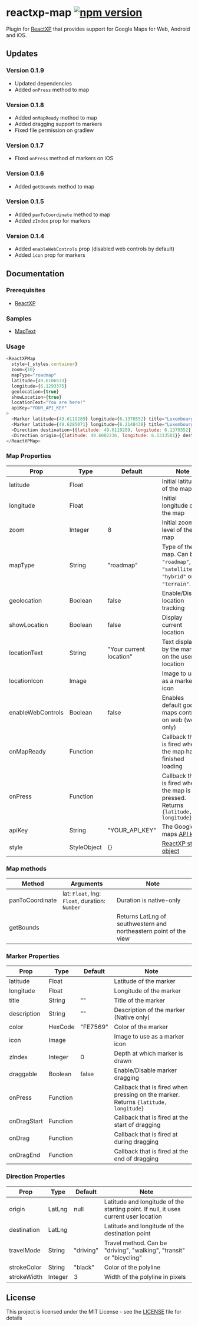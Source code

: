 # reactxp-map [![npm version](https://img.shields.io/npm/v/reactxp-map.svg?style=flat)](https://www.npmjs.com/package/reactxp-map)
Plugin for [ReactXP](https://microsoft.github.io/reactxp/) that provides support for Google Maps for Web, Android and iOS.

## Updates
### Version 0.1.9
* Updated dependencies
* Added `onPress` method to map

### Version 0.1.8
* Added `onMapReady` method to map
* Added dragging support to markers
* Fixed file permission on gradlew

### Version 0.1.7
* Fixed `onPress` method of markers on iOS

### Version 0.1.6
* Added `getBounds` method to map

### Version 0.1.5
* Added `panToCoordinate` method to map
* Added `zIndex` prop for markers

### Version 0.1.4
* Added `enableWebControls` prop (disabled web controls by default)
* Added `icon` prop for markers

## Documentation

### Prerequisites
* [ReactXP](https://github.com/microsoft/reactxp/)

### Samples
* [MapText](https://github.com/Fulanko/reactxp-map/tree/master/samples/MapTest)

### Usage
```javascript
<ReactXPMap
  style={_styles.container}
  zoom={10}
  mapType="roadmap"
  latitude={49.6106573}
  longitude={6.1293375}
  geolocation={true}
  showLocation={true}
  locationText="You are here!"
  apiKey="YOUR_API_KEY"
>
  <Marker latitude={49.6119289} longitude={6.1370552} title="Luxembourg City" description="Capital city of Luxembourg" color="00c00c" onPress={this.showMessage}/>
  <Marker latitude={49.6285071} longitude={6.2148438} title="Luxembourg Airport" color="2fb6ab" onPress={this.showMessage}/>
  <Direction destination={{latitude: 49.6119289, longitude: 6.1370552}}/>
  <Direction origin={{latitude: 49.6002236, longitude: 6.1333581}} destination={{latitude: 49.609966, longitude: 6.129702}} travelMode="walking" strokeColor="red" strokeWidth={3}/>
</ReactXPMap>
```

### Map Properties
| Prop         | Type            | Default  | Note |
|--------------|-----------------|----------|------|
| latitude     | Float           |          | Initial latitude of the map |
| longitude    | Float           |          | Initial longitude of the map |
| zoom         | Integer         | 8        | Initial zoom level of the map |
| mapType      | String          | "roadmap" | Type of the map. Can be `"roadmap"`, `"satellite"`, `"hybrid"` or `"terrain"`. |
| geolocation  | Boolean         | false    | Enable/Disable location tracking |
| showLocation | Boolean         | false    | Display current location |
| locationText | String          | "Your current location" | Text displayed by the marker on the user location |
| locationIcon | Image           |          | Image to use as a marker icon |
| enableWebControls | Boolean    | false    | Enables default google maps controls on web (web only) |
| onMapReady   | Function        |          | Callback that is fired when the map has finished loading |
| onPress      | Function        |          | Callback that is fired when the map is pressed. Returns `{latitude, longitude}` |
| apiKey       | String          | "YOUR_API_KEY" | The Google maps [API key](https://developers.google.com/maps/documentation/javascript/get-api-key) |
| style        | StyleObject     | {} | [ReactXP style object](https://microsoft.github.io/reactxp/docs/styles.html) |

### Map methods
| Method          | Arguments                               | Note                    |
|-----------------|-----------------------------------------|-------------------------|
| panToCoordinate | lat: `Float`, lng: `Float`, duration: `Number` | Duration is native-only |
| getBounds       |                                         | Returns LatLng of southwestern and northeastern point of the view |

### Marker Properties
| Prop         | Type            | Default  | Note |
|--------------|-----------------|----------|------|
| latitude     | Float           |          | Latitude of the marker |
| longitude    | Float           |          | Longitude of the marker |
| title        | String          | ""       | Title of the marker |
| description  | String          | ""       | Description of the marker (Native only) |
| color        | HexCode         | "FE7569" | Color of the marker |
| icon         | Image           |          | Image to use as a marker icon |
| zIndex       | Integer         | 0        | Depth at which marker is drawn |
| draggable    | Boolean         | false    | Enable/Disable marker dragging |
| onPress      | Function        |          | Callback that is fired when pressing on the marker. Returns `{latitude, longitude}` |
| onDragStart  | Function        |          | Callback that is fired at the start of dragging |
| onDrag       | Function        |          | Callback that is fired at during dragging |
| onDragEnd    | Function        |          | Callback that is fired at the end of dragging |

### Direction Properties
| Prop         | Type            | Default  | Note |
|--------------|-----------------|----------|------|
| origin       | LatLng          | null     | Latitude and longitude of the starting point. If null, it uses current user location |
| destination  | LatLng          |          | Latitude and longitude of the destination point |
| travelMode   | String          | "driving"| Travel method. Can be "driving", "walking", "transit" or "bicycling" |
| strokeColor  | String          | "black"  | Color of the polyline |
| strokeWidth  | Integer         | 3        | Width of the polyline in pixels |

## License
This project is licensed under the MIT License - see the [LICENSE](LICENSE) file for details
